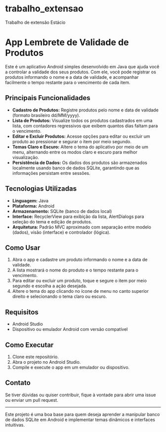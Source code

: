 # trabalho_extensao
Trabalho de extensão Estácio
# App Lembrete de Validade de Produtos

Este é um aplicativo Android simples desenvolvido em Java que ajuda você a controlar a validade dos seus produtos. Com ele, você pode registrar os produtos informando o nome e a data de validade, e acompanhar facilmente o tempo restante para o vencimento de cada item.

## Principais Funcionalidades

- **Cadastro de Produtos:** Registre produtos pelo nome e data de validade (formato brasileiro dd/MM/yyyy).
- **Lista de Produtos:** Visualize todos os produtos cadastrados em uma lista, com contadores regressivos que exibem quantos dias faltam para o vencimento.
- **Editar e Excluir Produtos:** Acesse opções para editar ou excluir um produto ao pressionar e segurar o item por meio segundo.
- **Temas Claro e Escuro:** Altere o tema do aplicativo por meio de um menu, alternando entre os modos claro e escuro para melhor visualização.
- **Persistência de Dados:** Os dados dos produtos são armazenados localmente usando banco de dados SQLite, garantindo que as informações persistam entre sessões.

## Tecnologias Utilizadas

- **Linguagem:** Java
- **Plataforma:** Android
- **Armazenamento:** SQLite (banco de dados local)
- **Interface:** RecyclerView para exibição da lista, AlertDialogs para seleção do tema e edição de produtos.
- **Arquitetura:** Padrão MVC aproximado com separação entre modelo (dados), visão (interface) e controlador (lógica).

## Como Usar

1. Abra o app e cadastre um produto informando o nome e a data de validade.
2. A lista mostrará o nome do produto e o tempo restante para o vencimento.
3. Para editar ou excluir um produto, toque e segure o item por meio segundo e escolha a ação desejada.
4. Altere o tema do app clicando no ícone de menu no canto superior direito e selecionando o tema claro ou escuro.

## Requisitos

- Android Studio
- Dispositivo ou emulador Android com versão compatível

## Como Executar

1. Clone este repositório.
2. Abra o projeto no Android Studio.
3. Compile e execute o app em um emulador ou dispositivo.

## Contato

Se tiver dúvidas ou quiser contribuir, fique à vontade para abrir uma issue ou enviar um pull request.

---

Este projeto é uma boa base para quem deseja aprender a manipular banco de dados SQLite em Android e implementar temas dinâmicos e interfaces intuitivas.

